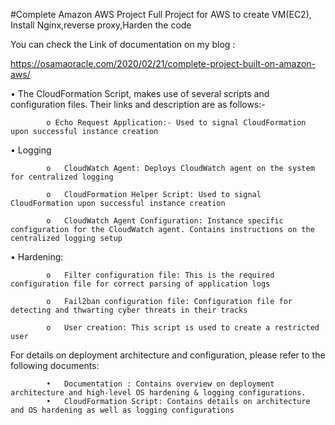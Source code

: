 #Complete Amazon AWS Project
Full Project for AWS to create VM(EC2), Install Nginx,reverse proxy,Harden the code 

You can check the Link of documentation on my blog :


https://osamaoracle.com/2020/02/21/complete-project-built-on-amazon-aws/

•	The CloudFormation Script, makes use of several scripts and configuration files. Their links and description are as follows:-

            o Echo Request Application:- Used to signal CloudFormation upon successful instance creation
      
•	Logging

            o	CloudWatch Agent: Deploys CloudWatch agent on the system for centralized logging

            o	CloudFormation Helper Script: Used to signal CloudFormation upon successful instance creation

            o	CloudWatch Agent Configuration: Instance specific configuration for the CloudWatch agent. Contains instructions on the centralized logging setup

    
•	Hardening:

            o	Filter configuration file: This is the required configuration file for correct parsing of application logs

            o	Fail2ban configuration file: Configuration file for detecting and thwarting cyber threats in their tracks

            o	User creation: This script is used to create a restricted user


For details on deployment architecture and configuration, please refer to the following documents:


            •	Documentation : Contains overview on deployment architecture and high-level OS hardening & logging configurations.
            •	CloudFormation Script: Contains details on architecture and OS hardening as well as logging configurations


